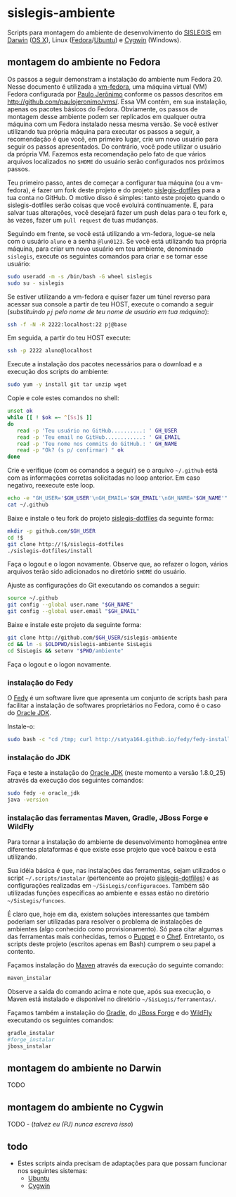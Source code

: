 # sislegis-ambiente

Scripts para montagem do ambiente de desenvolvimento do [SISLEGIS] em [Darwin] ([OS X]), Linux ([Fedora]/[Ubuntu]) e [Cygwin] (Windows).

## montagem do ambiente no Fedora
Os passos a seguir demonstram a instalação do ambiente num Fedora 20. Nesse documento é utilizada a [vm-fedora](http://gdriv.es/vm-fedora), uma máquina virtual (VM) Fedora configurada por [Paulo Jerônimo] conforme os passos descritos em http://github.com/paulojeronimo/vms/. Essa VM contém, em sua instalação, apenas os pacotes básicos do Fedora. Obviamente, os passos de montagem desse ambiente podem ser replicados em qualquer outra máquina com um Fedora instalado nessa mesma versão. Se você estiver utilizando tua própria máquina para executar os passos a seguir, a recomendação é que você, em primeiro lugar, crie um novo usuário para seguir os passos apresentados. Do contrário, você pode utilizar o usuário da própria VM. Fazemos esta recomendação pelo fato de que vários arquivos localizados no `$HOME` do usuário serão configurados nos próximos passos.

Teu primeiro passo, antes de começar a configurar tua máquina (ou a vm-fedora), é fazer um fork deste projeto e do projeto [sislegis-dotfiles] para a tua conta no GitHub. O motivo disso é simples: tanto este projeto quando o sislegis-dotfiles serão coisas que você evoluirá continuamente. E, para salvar tuas alterações, você desejará fazer um push delas para o teu fork e, às vezes, fazer um `pull request` de tuas mudanças.

Seguindo em frente, se você está utilizando a vm-fedora, logue-se nela com o usuário `aluno` e a senha `@lun0123`. Se você está utilizando tua própria máquina, para criar um novo usuário em teu ambiente, denominado `sislegis`, execute os seguintes comandos para criar e se tornar esse usuário:
```bash
sudo useradd -m -s /bin/bash -G wheel sislegis
sudo su - sislegis
```

Se estiver utilizando a vm-fedora e quiser fazer um túnel reverso para acessar sua console a partir de teu HOST, execute o comando a seguir (_substituindo `pj` pelo nome de teu nome de usuário em tua máquina_):
```bash
ssh -f -N -R 2222:localhost:22 pj@base
```

Em seguida, a partir do teu HOST execute:
```bash
ssh -p 2222 aluno@localhost
```

Execute a instalação dos pacotes necessários para o download e a execução dos scripts do ambiente:
```bash
sudo yum -y install git tar unzip wget
```

Copie e cole estes comandos no shell:
```bash
unset ok
while [[ ! $ok =~ ^[Ss]$ ]]
do
   read -p 'Teu usuário no GitHub..........: ' GH_USER
   read -p 'Teu email no GitHub............: ' GH_EMAIL
   read -p 'Teu nome nos commits do GitHub.: ' GH_NAME
   read -p "Ok? (s p/ confirmar) " ok
done
```

Crie e verifique (com os comandos a seguir) se o arquivo `~/.github` está com as informações corretas solicitadas no loop anterior. Em caso negativo, reexecute este loop.
```bash
echo -e "GH_USER='$GH_USER'\nGH_EMAIL='$GH_EMAIL'\nGH_NAME='$GH_NAME'" > ~/.github
cat ~/.github
```

Baixe e instale o teu fork do projeto [sislegis-dotfiles] da seguinte forma:
```bash
mkdir -p github.com/$GH_USER
cd !$
git clone http://!$/sislegis-dotfiles
./sislegis-dotfiles/install
```

Faça o logout e o logon novamente. Observe que, ao refazer o logon, vários arquivos terão sido adicionados no diretório `$HOME` do usuário.

Ajuste as configurações do Git executando os comandos a seguir:
```bash
source ~/.github
git config --global user.name "$GH_NAME"
git config --global user.email "$GH_EMAIL"
```

Baixe e instale este projeto da seguinte forma:
```bash
git clone http://github.com/$GH_USER/sislegis-ambiente
cd && ln -s $OLDPWD/sislegis-ambiente SisLegis
cd SisLegis && setenv "$PWD/ambiente"
```

Faça o logout e o logon novamente.

### instalação do Fedy
O [Fedy] é um software livre que apresenta um conjunto de scripts bash para facilitar a instalação de softwares proprietários no Fedora, como é o caso do [Oracle JDK].

Instale-o:
```bash
sudo bash -c "cd /tmp; curl http://satya164.github.io/fedy/fedy-installer -o fedy-installer && chmod +x fedy-installer && ./fedy-installer"
```

### instalação do JDK
Faça e teste a instalação do [Oracle JDK] (neste momento a versão 1.8.0_25) através da execução dos seguintes comandos:
```bash
sudo fedy -e oracle_jdk
java -version
```

### instalação das ferramentas Maven, Gradle, JBoss Forge e WildFly
Para tornar a instalação do ambiente de desenvolvimento homogênea entre diferentes plataformas é que existe esse projeto que você baixou e está utilizando.

Sua idéia básica é que, nas instalações das ferramentas, sejam utilizados o script `~/.scripts/instalar` (pertencente ao projeto [sislegis-dotfiles]) e as configurações realizadas em `~/SisLegis/configuracoes`. Também são utilizadas funções específicas ao ambiente e essas estão no diretório `~/SisLegis/funcoes`. 

É claro que, hoje em dia, existem soluções interessantes que também poderiam ser utilizadas para resolver o problema de instalações de ambientes (algo conhecido como provisionamento). Só para citar algumas das ferramentas mais conhecidas, temos o [Puppet] e o [Chef]. Entretanto, os scripts deste projeto (escritos apenas em Bash) cumprem o seu papel a contento.

Façamos instalação do [Maven] através da execução do seguinte comando:
```bash
maven_instalar
```

Observe a saída do comando acima e note que, após sua execução, o Maven está instalado e disponível no diretório `~/SisLegis/ferramentas/`.

Façamos também a instalação do [Gradle], do [JBoss Forge] e do [WildFly] executando os seguintes comandos:
```bash
gradle_instalar
#forge_instalar
jboss_instalar
```

## montagem do ambiente no Darwin
TODO

## montagem do ambiente no Cygwin
TODO - (_talvez eu (PJ) nunca escreva isso_)

## todo
* Estes scripts ainda precisam de adaptações para que possam funcionar nos seguintes sistemas:
    * [Ubuntu]
    * [Cygwin]

[Paulo Jerônimo]:http://github.com/paulojeronimo
[SISLEGIS]:http://pensandoodireito.github.io/sislegis-site
[sislegis-dotfiles]:http://github.com/pensandoodireito/sislegis-dotfiles
[Darwin]:http://support.apple.com/kb/ta25634
[OS X]:https://www.apple.com/osx/what-is/
[Fedora]:http://fedoraproject.org
[Ubuntu]:http://www.ubuntu.com/
[Cygwin]:http://cgywin.com
[Fedy]:http://satya164.github.io/fedy/
[Oracle JDK]:http://www.oracle.com/technetwork/pt/java/javase/downloads/index.html
[Puppet]:http://puppetlabs.com/
[Chef]:https://www.getchef.com/
[Maven]:https://maven.apache.org
[Gradle]:http://www.gradle.org/
[JBoss Forge]:http://forge.jboss.org/
[WildFly]:http://wildfly.org/

<!---
vim: set syntax=markdown:
--->
